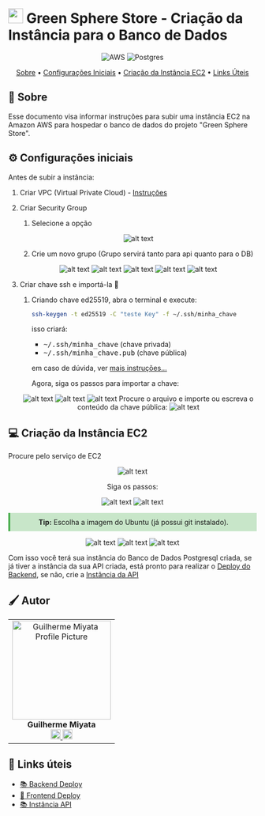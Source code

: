[Postgres__BADGE]: https://img.shields.io/badge/postgres-%23316192.svg?style=for-the-badge&logo=postgresql&logoColor=white
[AWS__BADGE]: https://img.shields.io/badge/AWS-%23FF9900.svg?style=for-the-badge&logo=amazon-aws&logoColor=white

<p align="center"> 
<h1  style="font-weight: bold;"><img src="./GreenSphere-web/src/assets/images/logo.svg" alt="main section" width="30px" > Green Sphere Store - Criação da Instância para o Banco de Dados</h1>
<p align="center"></p>

<div align="center">

![AWS][AWS__BADGE]
![Postgres][Postgres__BADGE]

<p align="center">
 <a href="#about">Sobre</a> • 
 <a href="#config">Configurações Iniciais</a> • 
 <a href="#EC2">Criação da Instância EC2</a> •
 <a href="#resources">Links Úteis</a>
</p>

</div>

<h2 id="about">📌 Sobre</h2>

Esse documento visa informar instruções para subir uma instância EC2 na Amazon AWS para hospedar o banco de dados do projeto "Green Sphere Store".

<h2>⚙️ Configurações iniciais</h2>

Antes de subir a instância:

1. Criar VPC (Virtual Private Cloud) - [Instruções](https://israelbarberino-dev.notion.site/VPC-Virtual-Private-Cloud-12ea01dcbda18000bd5aee45e22568ad)

2. Criar Security Group

   1. Selecione a opção

    <div align="center">
    
    ![alt text](./md/images/image-s.png)

    </div>

   2. Crie um novo grupo (Grupo servirá tanto para api quanto para o DB)

    <div align="center">

   ![alt text](./md/images/image-2.png)
   ![alt text](./md/images/image-1314.png)
   ![alt text](./md/images/image.png)
   ![alt text](./md/images/image-6.png)
   ![alt text](./md/images/image-7.png)
    </div>

3. Criar chave ssh e importá-la 🔑

   1. Criando chave ed25519, abra o terminal e execute:

      ```bash
      ssh-keygen -t ed25519 -C "teste Key" -f ~/.ssh/minha_chave
      ```

      isso criará:

      - <kbd>~/.ssh/minha_chave</kbd> (chave privada)
      - <kbd>~/.ssh/minha_chave.pub</kbd> (chave pública)

      em caso de dúvida, ver [mais instruções...](https://www.youtube.com/watch?v=dk5aPHalZgc)

      Agora, siga os passos para importar a chave:

    <div align="center">

   ![alt text](./md/images/image-8.png)
   ![alt text](./md/images/image-9.png)
   ![alt text](./md/images/image-10.png)
   Procure o arquivo e importe ou escreva o conteúdo da chave pública:
   ![alt text](./md/images/image-11.png)
      </div>

<h2 id="EC2">💻 Criação da Instância EC2</h2>

Procure pelo serviço de EC2

<div align="center">

![alt text](./md/images/image-13.png)

Siga os passos:

![alt text](./md/images/image-12.png)
![alt text](./md/images/image-14.png)

<div style="border-left: 4px solid #4CAF50; padding: 10px; background: rgba(76, 175, 80, 0.3);">
  <strong>Tip:</strong> Escolha a imagem do Ubuntu (já possui git instalado).
</div>

![alt text](./md/images/image-15.png)
![alt text](./md/images/image-17.png)
![alt text](./md/images/image-18.png)

</div>

Com isso você terá sua instância do Banco de Dados Postgresql criada, se já tiver a instância da sua API criada, está pronto para realizar o [Deploy do Backend](./deploy_backend.md), se não, crie a [Instância da API](./api-instancia.md)

<h2 id="colab">🖌 Autor</h2>

<table align="center">
  <tr style="display: flex; justify-content: space-around;" >
    <td align="center">
      <img src="./GreenSphere-web/src/assets/images/Miyata.jpg" width="200px;" height="200px;" alt="Guilherme Miyata Profile Picture"/><br>
      <b>Guilherme Miyata</b><br>
      <a href="https://github.com/g-Miyata">
        <img src="./GreenSphere-web/src/assets/images/github.png" width="20px;" alt="GitHub Icon"/>
      </a>
      <a href="https://www.linkedin.com/in/guilherme-miyata-612a71219/">
        <img src="./GreenSphere-web/src/assets/images/linkedin.png" width="20px;" alt="LinkedIn Icon"/>
      </a>
    </td>
  </tr>
</table>

<h2 id="resources">📄 Links úteis</h2>

- [📚 Backend Deploy](./deploy_backend.md)
- [🎥 Frontend Deploy](./deploy_frontend.md)
- [📚 Instância API](./api-instancia.md)
